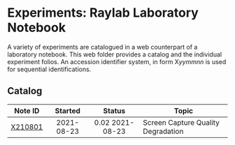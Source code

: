 <!-- index.md 0.0.4                UTF-8                          2021-08-24
                        RAYLAB LABORATORY NOTEBOOK
     -->

# Experiments: Raylab Laboratory Notebook

A variety of experiments are catalogued in a web counterpart of a laboratory
notebook.  This web folder provides a catalog and the individual experiment
folios.  An accession identifier system, in form X*yymmnn* is used for
sequential identifications.

## Catalog

| Note ID | Started | Status | Topic |
|   :-:   |   :-:   |  :-:   |  ---  |
| [X210801](X210801)|2021-08-23 | 0.02 2021-08-23 | Screen Capture Quality Degradation |

<!-- 0.0.4 2021-08-24T20:29Z Change to Status topic, reflect X210801 status
     0.0.3 2021-08-23T20:20Z Improve X210801 topic, correct earlier timetamps
     0.0.2 2021-08-23T03:41Z Correct title in header comment
     0.0.1 2021-08-23T03:34Z Fix typo in table row
     0.0.0 2021-08-23T02:00Z Simple Experiments placeholder cover
     -->
